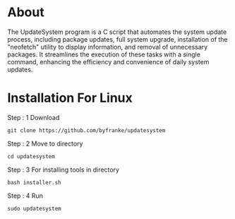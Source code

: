 # About

The UpdateSystem program is a C script that automates the system update process, including package updates, full system upgrade, installation of the "neofetch" utility to display information, and removal of unnecessary packages. It streamlines the execution of these tasks with a single command, enhancing the efficiency and convenience of daily system updates.

# Installation For Linux

Step : 1 Download
``` |
git clone https://github.com/byfranke/updatesystem
```
Step : 2 Move to directory
```
cd updatesystem
```
Step : 3 For installing tools in directory
```
bash installer.sh
```
Step : 4 Run
```
sudo updatesystem
```

